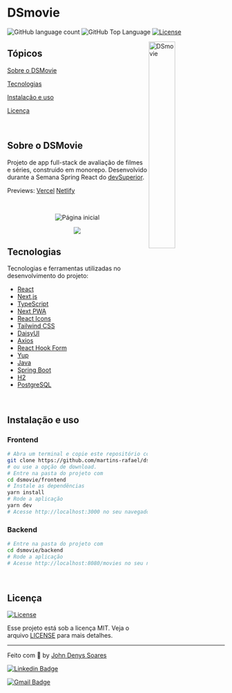 # DSmovie

<p>
  <img alt="GitHub language count" src="https://user-images.githubusercontent.com/105563572/216619749-510f88a3-8c96-4816-9ff5-e0fafe85ed4b.svg">
  <img alt="GitHub Top Language" src="https://user-images.githubusercontent.com/105563572/216620555-a3cee9f6-5f1f-48b7-9c0a-35140a413dbb.svg">
  <a href="https://opensource.org/licenses/MIT">
    <img alt="License" src="https://user-images.githubusercontent.com/105563572/216620974-e37e4cb0-6fd0-4005-8a43-7f64dd6c02eb.svg">
  </a>
</p>

<img align="right" src="https://user-images.githubusercontent.com/105563572/216621143-ea936530-8f4b-4248-9349-b88357dc1b69.png" width="35%" alt="DSmovie">

## Tópicos 

[Sobre o DSMovie](#sobre-o-dsmovie)

[Tecnologias](#tecnologias)

[Instalação e uso](#instalação-e-uso)

[Licença](#licença)

<br>


## Sobre o DSMovie

Projeto de app full-stack de avaliação de filmes e séries, construido em monorepo.
Desenvolvido durante a Semana Spring React do [devSuperior](https://devsuperior.com.br).

Previews:
[Vercel](https://rdcm-dsmovie.vercel.app/)
[Netlify](https://rdcm-dsmovie.netlify.app/)


<br>

<p align="center">
  <img src="https://user-images.githubusercontent.com/105563572/216625369-8490fa28-4391-4216-89ed-52acea451211.png" alt="Página inicial">
</p>

<p align="center">
  <img src="https://user-images.githubusercontent.com/105563572/216622822-57eb7fd2-43f7-4567-bf07-83d4db040fb4.png">
</p>


## Tecnologias

Tecnologias e ferramentas utilizadas no desenvolvimento do projeto:

- [React](https://reactjs.org/)
- [Next.js](https://nextjs.org/)
- [TypeScript](https://www.typescriptlang.org/)
- [Next PWA](https://github.com/shadowwalker/next-pwa)
- [React Icons](https://react-icons.github.io/react-icons/)
- [Tailwind CSS](https://tailwindcss.com/)
- [DaisyUI](https://daisyui.com/)
- [Axios](https://axios-http.com/)
- [React Hook Form](https://react-hook-form.com/)
- [Yup](https://github.com/jquense/yup)
- [Java](https://www.java.com/)
- [Spring Boot](https://spring.io/)
- [H2](https://www.h2database.com/html/main.html)
- [PostgreSQL](https://www.postgresql.org/)

<br>


## Instalação e uso

### Frontend

```bash
# Abra um terminal e copie este repositório com o comando
git clone https://github.com/martins-rafael/dsmovie.git
# ou use a opção de download.
# Entre na pasta do projeto com 
cd dsmovie/frontend
# Instale as dependências
yarn install
# Rode a aplicação
yarn dev
# Acesse http://localhost:3000 no seu navegador.
```

### Backend

```bash
# Entre na pasta do projeto com 
cd dsmovie/backend
# Rode a aplicação
# Acesse http://localhost:8080/movies no seu navegador.
```

<br>



## Licença
<a href="https://opensource.org/licenses/MIT">
    <img alt="License" src="https://user-images.githubusercontent.com/105563572/216620974-e37e4cb0-6fd0-4005-8a43-7f64dd6c02eb.svg">
</a>

<br>

Esse projeto está sob a licença MIT. Veja o arquivo [LICENSE](/LICENSE) para mais detalhes.

---

Feito com :purple_heart: by [John Denys Soares](https://github.com/johndj68)



[![Linkedin Badge](https://img.shields.io/badge/-John%20Denys%20Soares-793ef9?style=flat-square&logo=Linkedin&logoColor=white&link=https://www.linkedin.com/in/john-denys/)](https://www.linkedin.com/in/john-denys/) 

[![Gmail Badge](https://img.shields.io/badge/-johndev0122@gmail.com-793ef9?style=flat-square&logo=Gmail&logoColor=white&link=mailto:johndev0122@gmail.com)](mailto:johndev0122@gmail.com)

